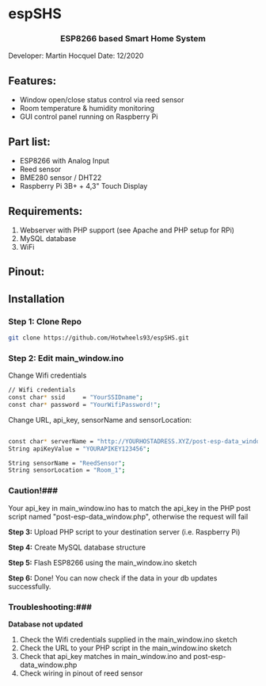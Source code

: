 # espSHS

<h3 align="center">ESP8266 based Smart Home System</h3>

Developer: Martin Hocquel
Date: 12/2020


## Features:

- Window open/close status control via reed sensor
- Room temperature & humidity monitoring 
- GUI control panel running on Raspberry Pi


## Part list:

- ESP8266 with Analog Input
- Reed sensor
- BME280 sensor / DHT22
- Raspberry Pi 3B+ + 4,3" Touch Display


## Requirements:

1. Webserver with PHP support (see Apache and PHP setup for RPi)
2. MySQL database
3. WiFi


## Pinout:


## Installation

### Step 1: Clone Repo
 
  ```sh
  git clone https://github.com/Hotwheels93/espSHS.git
  ```

### Step 2: Edit main_window.ino

Change Wifi credentials
  ```sh
  // Wifi credentials
const char* ssid     = "YourSSIDname";
const char* password = "YourWifiPassword!";
  ```

Change URL, api_key, sensorName and sensorLocation:
  ```sh

const char* serverName = "http://YOURHOSTADRESS.XYZ/post-esp-data_window.php";
String apiKeyValue = "YOURAPIKEY123456";

String sensorName = "ReedSensor";
String sensorLocation = "Room_1";

  ```
### Caution!### 
Your api_key in main_window.ino has to match the api_key in the PHP post script named "post-esp-data_window.php", otherwise the request will fail


**Step 3:** Upload PHP script to your destination server (i.e. Raspberry Pi)

**Step 4:** Create MySQL database structure

**Step 5:** Flash ESP8266 using the main_window.ino sketch

**Step 6:** Done! You can now check if the data in your db updates successfully. 


### Troubleshooting:###

**Database not updated**

1. Check the Wifi credentials supplied in the main_window.ino sketch
2. Check the URL to your PHP script in the main_window.ino sketch
3. Check that api_key matches in main_window.ino and post-esp-data_window.php
4. Check wiring in pinout of reed sensor


